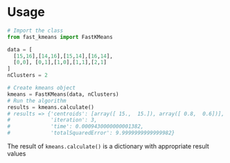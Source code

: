 # Usage
```python
# Import the class
from fast_kmeans import FastKMeans

data = [
  [15,16],[14,16],[15,14],[16,14],
  [0,0], [0,1],[1,0],[1,1],[2,1]
]
nClusters = 2

# Create kmeans object
kmeans = FastKMeans(data, nClusters)
# Run the algorithm
results = kmeans.calculate()
# results => {'centroids': [array([ 15.,  15.]), array([ 0.8,  0.6])],
#             'iteration': 3,
#             'time': 0.0009430000000001382,
#             'totalSquaredError': 9.9999999999999982}
```
The result of `kmeans.calculate()` is a dictionary with appropriate result values
